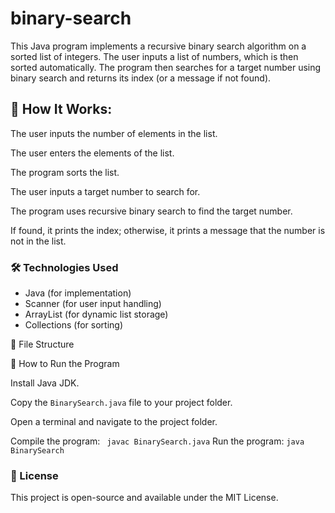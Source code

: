 # binary-search
This Java program implements a recursive binary search algorithm on a sorted list of integers. The user inputs a list of numbers, which is then sorted automatically. The program then searches for a target number using binary search and returns its index (or a message if not found).
## 🔧 How It Works:

The user inputs the number of elements in the list.

The user enters the elements of the list.

The program sorts the list.

The user inputs a target number to search for.

The program uses recursive binary search to find the target number.

If found, it prints the index; otherwise, it prints a message that the number is not in the list.

### 🛠 Technologies Used

- Java (for implementation)
- Scanner (for user input handling)
- ArrayList (for dynamic list storage)
- Collections (for sorting)

📂 File Structure

📌 How to Run the Program

Install Java JDK.

Copy the `BinarySearch.java` file to your project folder.

Open a terminal and navigate to the project folder.

Compile the program:
``` javac BinarySearch.java```
Run the program:
```java BinarySearch```

### 📜 License

This project is open-source and available under the MIT License.
